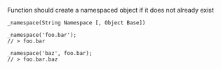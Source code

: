Function should create a namespaced object if it does not already exist

`_namespace(String Namespace [, Object Base])`

    _namespace('foo.bar');
    // > foo.bar

    _namespace('baz', foo.bar);
    // > foo.bar.baz
